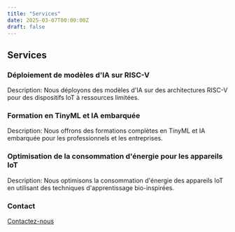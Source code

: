 ```yaml
---
title: "Services"
date: 2025-03-07T00:00:00Z
draft: false
---
```


## Services

### Déploiement de modèles d'IA sur RISC-V
Description: Nous déployons des modèles d'IA sur des architectures RISC-V pour des dispositifs IoT à ressources limitées.

### Formation en TinyML et IA embarquée
Description: Nous offrons des formations complètes en TinyML et IA embarquée pour les professionnels et les entreprises.

### Optimisation de la consommation d'énergie pour les appareils IoT
Description: Nous optimisons la consommation d'énergie des appareils IoT en utilisant des techniques d'apprentissage bio-inspirées.

### Contact
[Contactez-nous](/contact/)

